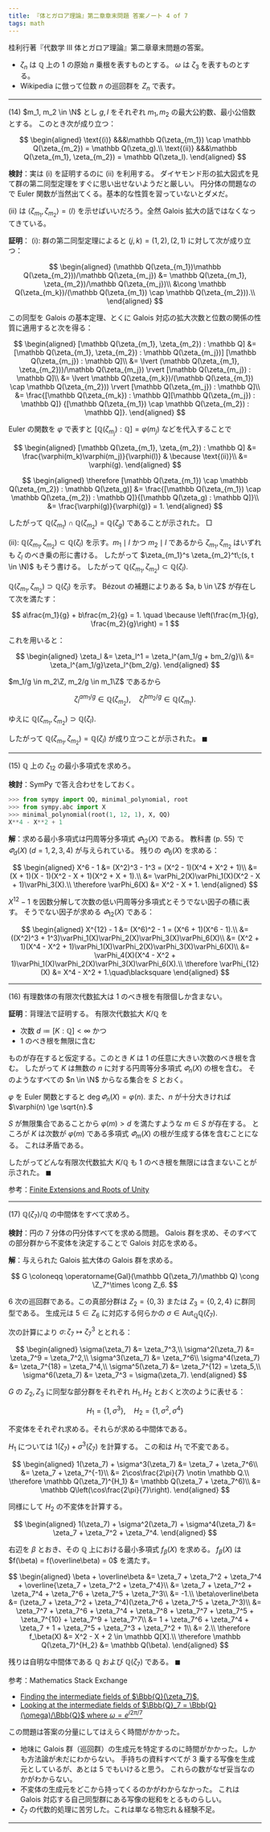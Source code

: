 ```yaml
---
title: 『体とガロア理論』第二章章末問題 答案ノート 4 of 7
tags: math
---
```


桂利行著『代数学 III 体とガロア理論』第二章章末問題の答案。

* $\zeta_n$ は $\mathbb Q$ 上の $1$ の原始 $n$ 乗根を表すものとする。
  $\omega$ は $\zeta_3$ を表すものとする。
* Wikipedia に倣って位数 $n$ の巡回群を $Z_n$ で表す。

----

$(14)$ $m_1, m_2 \in \N$ とし $g, l$ をそれぞれ $m_1, m_2$ の最大公約数、最小公倍数とする。
このとき次が成り立つ：

$$
\begin{aligned}
\text{(i)} &&&\mathbb Q(\zeta_{m_1}) \cap \mathbb Q(\zeta_{m_2}) = \mathbb Q(\zeta_g).\\
\text{(ii)} &&&\mathbb Q(\zeta_{m_1}, \zeta_{m_2}) = \mathbb Q(\zeta_l).
\end{aligned}
$$

**検討**：実は $\text{(i)}$ を証明するのに $\text{(ii)}$ を利用する。
ダイヤモンド形の拡大図式を見て群の第二同型定理をすぐに思い出せないようだと厳しい。
円分体の問題なので Euler 関数が当然出てくる。基本的な性質を習っていないとダメだ。

$\text{(ii)}$ は $\langle \zeta_{m_1}, \zeta_{m_2} \rangle = \langle l \rangle$
を示せばいいだろう。全然 Galois 拡大の話ではなくなってきている。

**証明**：
$\text{(i)}:$
群の第二同型定理によると $(j, k) = (1, 2), (2, 1)$ に対して次が成り立つ：

$$
\begin{aligned}
(\mathbb Q(\zeta_{m_1})\mathbb Q(\zeta_{m_2}))/\mathbb Q(\zeta_{m_j})
&= \mathbb Q(\zeta_{m_1}, \zeta_{m_2})/\mathbb Q(\zeta_{m_j})\\
&\cong \mathbb Q(\zeta_{m_k})/(\mathbb Q(\zeta_{m_1}) \cap \mathbb Q(\zeta_{m_2})).\\
\end{aligned}
$$

この同型を Galois の基本定理、とくに Galois 対応の拡大次数と位数の関係の性質に適用すると次を得る：

$$
\begin{aligned}
[\mathbb Q(\zeta_{m_1}, \zeta_{m_2}) : \mathbb Q]
&= [\mathbb Q(\zeta_{m_1}, \zeta_{m_2}) : \mathbb Q(\zeta_{m_j})]
   [\mathbb Q(\zeta_{m_j}) : \mathbb Q]\\
&= \lvert (\mathbb Q(\zeta_{m_1}, \zeta_{m_2}))/\mathbb Q(\zeta_{m_j}) \rvert
   [\mathbb Q(\zeta_{m_j}) : \mathbb Q]\\
&= \lvert \mathbb Q(\zeta_{m_k})/(\mathbb Q(\zeta_{m_1}) \cap \mathbb Q(\zeta_{m_2})) \rvert
  [\mathbb Q(\zeta_{m_j}) : \mathbb Q]\\
&= \frac{[\mathbb Q(\zeta_{m_k}) : \mathbb Q][\mathbb Q(\zeta_{m_j}) : \mathbb Q]}
   {[\mathbb Q(\zeta_{m_1}) \cap \mathbb Q(\zeta_{m_2}) : \mathbb Q]}.
\end{aligned}
$$

Euler の関数を $\varphi$ で表すと $[\mathbb Q(\zeta_{m_j}) : \mathbb Q] = \varphi(m_j)$ などを代入することで

$$
\begin{aligned}
[\mathbb Q(\zeta_{m_1}, \zeta_{m_2}) : \mathbb Q]
&= \frac{\varphi(m_k)\varphi(m_j)}{\varphi(l)} & \because \text{(ii)}\\
&= \varphi(g).
\end{aligned}
$$

$$
\begin{aligned}
\therefore [\mathbb Q(\zeta_{m_1}) \cap \mathbb Q(\zeta_{m_2}) : \mathbb Q(\zeta_g)]
&= \frac{[\mathbb Q(\zeta_{m_1}) \cap \mathbb Q(\zeta_{m_2}) : \mathbb Q]}{[\mathbb Q(\zeta_g) : \mathbb Q]}\\
&= \frac{\varphi(g)}{\varphi(g)} = 1.
\end{aligned}
$$

したがって $\mathbb Q(\zeta_{m_1}) \cap \mathbb Q(\zeta_{m_2}) = \mathbb Q(\zeta_g)$
であることが示された。
$\Box$

$\text{(ii)}:$ $\mathbb Q(\zeta_{m_1}, \zeta_{m_2}) \subset \mathbb Q(\zeta_l)$
を示す。$m_1 \mid l$ かつ $m_2 \mid l$ であるから
$\zeta_{m_1}, \zeta_{m_2}$ はいずれも $\zeta_l$ のべき乗の形に書ける。
したがって $\zeta_{m_1}^s \zeta_{m_2}^t\;(s, t \in \N)$ もそう書ける。
したがって $\mathbb Q(\zeta_{m_1}, \zeta_{m_2}) \subset \mathbb Q(\zeta_l).$

$\mathbb Q(\zeta_{m_1}, \zeta_{m_2}) \supset \mathbb Q(\zeta_l)$ を示す。
Bézout の補題によりある $a, b \in \Z$ が存在して次を満たす：

$$
a\frac{m_1}{g} + b\frac{m_2}{g} = 1. \quad \because \left(\frac{m_1}{g}, \frac{m_2}{g}\right) = 1
$$

これを用いると：

$$
\begin{aligned}
\zeta_l &= \zeta_l^1 = \zeta_l^{am_1/g + bm_2/g}\\
&= \zeta_l^{am_1/g}\zeta_l^{bm_2/g}.
\end{aligned}
$$

$m_1/g \in m_2\Z, m_2/g \in m_1\Z$ であるから

$$
\zeta_l^{am_1/g} \in \mathbb Q(\zeta_{m_2}),\quad
\zeta_l^{bm_2/g} \in \mathbb Q(\zeta_{m_1}).
$$

ゆえに $\mathbb Q(\zeta_{m_1}, \zeta_{m_2}) \supset \mathbb Q(\zeta_l).$

したがって $\mathbb Q(\zeta_{m_1}, \zeta_{m_2}) = \mathbb Q(\zeta_l)$
が成り立つことが示された。
$\blacksquare$

----

$(15)$ $\mathbb Q$ 上の $\zeta_{12}$ の最小多項式を求めろ。

**検討**：SymPy で答え合わせをしておく。

```python
>>> from sympy import QQ, minimal_polynomial, root
>>> from sympy.abc import X
>>> minimal_polynomial(root(1, 12, 1), X, QQ)
X**4 - X**2 + 1
```

**解**：求める最小多項式は円周等分多項式 $\varPhi_{12}(X)$ である。
教科書 (p. 55) で $\varPhi_d(X)\;(d = 1, 2, 3, 4)$ が与えられている。
残りの $\varPhi_6(X)$ を求める：

$$
\begin{aligned}
X^6 - 1 &= (X^2)^3 - 1^3 = (X^2 - 1)(X^4 + X^2 + 1)\\
&= (X + 1)(X - 1)(X^2 - X + 1)(X^2 + X + 1).\\
&= \varPhi_2(X)\varPhi_1(X)(X^2 - X + 1)\varPhi_3(X).\\
\therefore \varPhi_6(X) &= X^2 - X + 1.
\end{aligned}
$$

$X^{12} - 1$ を因数分解して次数の低い円周等分多項式とそうでない因子の積に表す。
そうでない因子が求める $\varPhi_{12}(X)$ である：

$$
\begin{aligned}
X^{12} - 1 &= (X^6)^2 - 1 = (X^6 + 1)(X^6 - 1).\\
&= ((X^2)^3 + 1^3)\varPhi_1(X)\varPhi_2(X)\varPhi_3(X)\varPhi_6(X)\\
&= (X^2 + 1)(X^4 - X^2 + 1)\varPhi_1(X)\varPhi_2(X)\varPhi_3(X)\varPhi_6(X)\\
&= \varPhi_4(X)(X^4 - X^2 + 1)\varPhi_1(X)\varPhi_2(X)\varPhi_3(X)\varPhi_6(X).\\
\therefore \varPhi_{12}(X) &= X^4 - X^2 + 1.\quad\blacksquare
\end{aligned}
$$

----

$(16)$ 有理数体の有限次代数拡大は $1$ のべき根を有限個しか含まない。

**証明**：背理法で証明する。
有限次代数拡大 $K/\mathbb Q$ を

* 次数 $d \coloneqq [K : \mathbb Q] \lt \infty$ かつ
* $1$ のべき根を無限に含む

ものが存在すると仮定する。このとき $K$ は $1$ の任意に大きい次数のべき根を含む。
したがって $K$ は無数の $n$ に対する円周等分多項式 $\varPhi_n(X)$ の根を含む。
そのようなすべての $n \in \N$ からなる集合を $S$ とおく。

$\varphi$ を Euler 関数とすると $\deg\varPhi_n(X) = \varphi(n).$
また、$n$ が十分大きければ $\varphi(n) \ge \sqrt{n}.$

$S$ が無限集合であることから
$\varphi(m) \gt d$ を満たすような $m \in S$ が存在する。
ところが $K$ は次数が $\varphi(m)$ である多項式 $\varPhi_m(X)$ の根が生成する体を含むことになる。
これは矛盾である。

したがってどんな有限次代数拡大 $K/\mathbb Q$ も $1$ のべき根を無限には含まないことが示された。
$\blacksquare$

参考：[Finite Extensions and Roots of Unity](https://math.stackexchange.com/questions/392223/finite-extensions-and-roots-of-unity)

----

$(17)$ $\mathbb Q(\zeta_7)/\mathbb Q$ の中間体をすべて求めろ。

**検討**：円の $7$ 分体の円分体すべてを求める問題。
Galois 群を求め、そのすべての部分群から不変体を決定することで Galois 対応を求める。

**解**：与えられた Galois 拡大体の Galois 群を求める。

$$
G \coloneqq \operatorname{Gal}(\mathbb Q(\zeta_7)/\mathbb Q)
\cong \Z_7^\times
\cong Z_6.
$$

$6$ 次の巡回群である。この真部分群は $Z_2 = \lbrace 0, 3\rbrace$
または $Z_3 = \lbrace 0, 2, 4\rbrace$ に群同型である。
生成元は $5 \in Z_6$ に対応する何らかの $\sigma \in \operatorname{Aut}_{\mathbb Q}\mathbb Q(\zeta_7).$

次の計算により $\sigma\colon \zeta_7 \longmapsto \zeta_7^3$ ととれる：

$$
\begin{aligned}
\sigma(\zeta_7) &= \zeta_7^3,\\
\sigma^2(\zeta_7) &= \zeta_7^9 = \zeta_7^2,\\
\sigma^3(\zeta_7) &= \zeta_7^6\\
\sigma^4(\zeta_7) &= \zeta_7^{18} = \zeta_7^4,\\
\sigma^5(\zeta_7) &= \zeta_7^{12} = \zeta_5,\\
\sigma^6(\zeta_7) &= \zeta_7^3 = \sigma(\zeta_7).
\end{aligned}
$$

$G$ の $Z_2, Z_3$ に同型な部分群をそれぞれ $H_1, H_2$ とおくと次のように表せる：

$$
H_1 = \lbrace 1, \sigma^3 \rbrace,\quad
H_2 = \lbrace 1, \sigma^2, \sigma^4\rbrace
$$

不変体をそれぞれ求める。それらが求める中間体である。

$H_1$ については $1(\zeta_7) + \sigma^3(\zeta_7)$ を計算する。
この和は $H_1$ で不変である。

$$
\begin{aligned}
1(\zeta_7) + \sigma^3(\zeta_7)
&= \zeta_7 + \zeta_7^6\\
&= \zeta_7 + \zeta_7^{-1}\\
&= 2\cos\frac{2\pi}{7} \notin \mathbb Q.\\
\therefore \mathbb Q(\zeta_7)^{H_1} &= \mathbb Q(\zeta_7 + \zeta_7^6)\\
&= \mathbb Q\left(\cos\frac{2\pi}{7}\right).
\end{aligned}
$$

同様にして $H_2$ の不変体を計算する。

$$
\begin{aligned}
1(\zeta_7) + \sigma^2(\zeta_7) + \sigma^4(\zeta_7)
&= \zeta_7 + \zeta_7^2 + \zeta_7^4.
\end{aligned}
$$

右辺を $\beta$ とおき、その $\mathbb Q$ 上における最小多項式 $f_\beta(X)$ を求める。
$f_\beta(X)$ は $f(\beta) = f(\overline\beta) = 0$ を満たす。

$$
\begin{aligned}
\beta + \overline\beta &= \zeta_7 + \zeta_7^2 + \zeta_7^4 + \overline{\zeta_7 + \zeta_7^2 + \zeta_7^4}\\
&= \zeta_7 + \zeta_7^2 + \zeta_7^4 + \zeta_7^6 + \zeta_7^5 + \zeta_7^3\\
&= -1.\\
\beta\overline\beta &= (\zeta_7 + \zeta_7^2 + \zeta_7^4)(\zeta_7^6 + \zeta_7^5 + \zeta_7^3)\\
&= \zeta_7^7 + \zeta_7^6 + \zeta_7^4 + \zeta_7^8 + \zeta_7^7 + \zeta_7^5 + \zeta_7^{10} + \zeta_7^9 + \zeta_7^7\\
&= 1 + \zeta_7^6 + \zeta_7^4 + \zeta_7 + 1 + \zeta_7^5 + \zeta_7^3 + \zeta_7^2 + 1\\
&= 2.\\
\therefore f_\beta(X) &= X^2 - X + 2 \in \mathbb Q[X].\\
\therefore \mathbb Q(\zeta_7)^{H_2} &= \mathbb Q(\beta).
\end{aligned}
$$

残りは自明な中間体である $\mathbb Q$ および $\mathbb Q(\zeta_7)$ である。
$\blacksquare$

参考：Mathematics Stack Exchange

* [Finding the intermediate fields of $\Bbb{Q}(\zeta_7)$.](https://math.stackexchange.com/questions/463968/finding-the-intermediate-fields-of-bbbq-zeta-7)
* [Looking at the intermediate fields of $\Bbb{Q}_7 = \Bbb{Q}(\omega)/\Bbb{Q}$ where $\omega = e^{i2\pi/7}$](https://math.stackexchange.com/questions/443042/looking-at-the-intermediate-fields-of-bbbq-7-bbbq-omega-bbbq-wher)

この問題は答案の分量にしてはえらく時間がかかった。

* 地味に Galois 群（巡回群）の生成元を特定するのに時間がかかった。しかも方法論が未だにわからない。
  手持ちの資料すべてが $3$ 乗する写像を生成元としているが、あとは $5$ でもいけると思う。
  これらの数がなぜ妥当なのかがわからない。
* 不変体の生成元をどこから持ってくるのかがわからなかった。
  これは Galois 対応する自己同型群にある写像の総和をとるものらしい。
* $\zeta_7$ の代数的処理に苦労した。これは単なる物忘れ＆経験不足。

----
